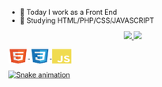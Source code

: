  

- 🔭 Today I work as a Front End
- 🌱 Studying HTML/PHP/CSS/JAVASCRIPT

<div align="center">
  <a href="https://github.com/RodriguesKevin">
  <img height="160em" src="https://github-readme-stats.vercel.app/api?username=RodriguesKevin&show_icons=true&theme=dark&include_all_commits=true&count_private=true"/>
  <img height="140em" src="https://github-readme-stats.vercel.app/api/top-langs/?username=RodriguesKevin&layout=compact&langs_count=7&theme=dark"/>
</div>
 <div style="display: inline_block"><br>
  <img align="center" alt="Rafa-HTML" height="30" width="40" src="https://raw.githubusercontent.com/devicons/devicon/master/icons/html5/html5-original.svg">
  <img align="center" alt="Rafa-CSS" height="30" width="40" src="https://raw.githubusercontent.com/devicons/devicon/master/icons/css3/css3-original.svg">
  <img align="center" alt="Rafa-Js" height="30" width="40" src="https://raw.githubusercontent.com/devicons/devicon/master/icons/javascript/javascript-plain.svg">
 </div>
  
 ![Snake animation](https://github.com/RodriguesKevin/RodriguesKevin/blob/output/github-contribution-grid-snake.svg)
 
